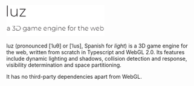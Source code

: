 <img src="images/logo.png" style="width: 260px" />

luz (pronounced [ˈluθ] or [ˈlus], Spanish for *light*) is a 3D game engine for the web, written from scratch in Typescript and WebGL 2.0. Its features include dynamic lighting and shadows, collision detection and response, visibility determination and space partitioning. 

It has no third-party dependencies apart from WebGL.

